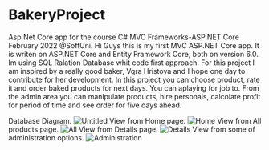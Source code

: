 # BakeryProject

Asp.Net Core app for the course C# MVC Frameworks-ASP.NET Core February 2022 @SoftUni. 
Hi Guys this is my first MVC ASP.NET Core app. It is writen on ASP.NET Core and Entity Framework Core, both on version 6.0. Im using SQL Ralation Database whit code first approach. For this project I am inspired by a really good baker, Vqra Hristova and I hope one day to contribute for her development.
In this project you can choose product, rate it and order baked products for next days. You can aplaying for job to. From the admin area you can manipulate products, hire personals, calcolate profit for period of time and see order for five days ahead.

Database Diagram.
![Untitled](https://user-images.githubusercontent.com/75274983/162288032-a42bfe7e-7c48-4b51-b041-f3d2e4a153a4.jpg)
View from Home page.
![Home](https://user-images.githubusercontent.com/75274983/162289001-141c15ed-b09a-47d3-9109-898b948d92ce.jpg)
View from All products page.
![All](https://user-images.githubusercontent.com/75274983/162289506-ff65cce6-444e-44a6-8f2d-7645bc743a89.jpg)
View from Details page.
![Details](https://user-images.githubusercontent.com/75274983/162293107-a4d04f21-e4d1-4cb5-9ab2-efc680371f31.jpg)
View from some of administration options.
![Administration](https://user-images.githubusercontent.com/75274983/162289824-b55f3580-e9aa-4bab-8c59-1b4aed4771e1.jpg)

